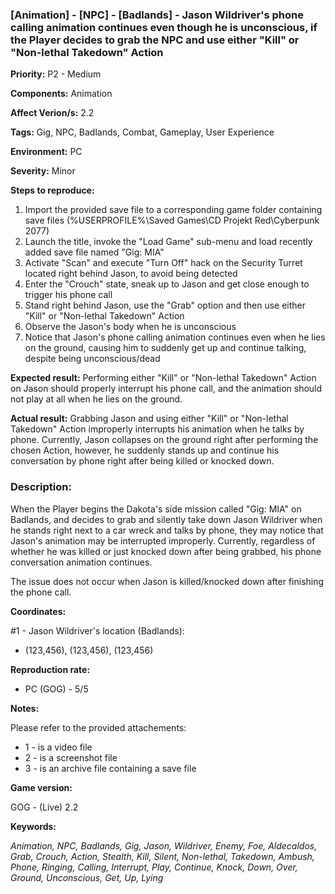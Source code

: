 ### [Animation] - [NPC] - [Badlands] - Jason Wildriver's phone calling animation continues even though he is unconscious, if the Player decides to grab the NPC and use either "Kill" or "Non-lethal Takedown" Action

**Priority:** P2 - Medium

**Components:** Animation

**Affect Verion/s:** 2.2

**Tags:** Gig, NPC, Badlands, Combat, Gameplay, User Experience

**Environment:** PC

**Severity:** Minor

**Steps to reproduce:**
1. Import the provided save file to a corresponding game folder containing save files (%USERPROFILE%\Saved Games\CD Projekt Red\Cyberpunk 2077)
2. Launch the title, invoke the "Load Game" sub-menu and load recently added save file named "Gig: MIA"
3. Activate "Scan" and execute "Turn Off" hack on the Security Turret located right behind Jason, to avoid being detected
4. Enter the "Crouch" state, sneak up to Jason and get close enough to trigger his phone call
5. Stand right behind Jason, use the "Grab" option and then use either "Kill" or "Non-lethal Takedown" Action
6. Observe the Jason's body when he is unconscious
7. Notice that Jason's phone calling animation continues even when he lies on the ground, causing him to suddenly get up and continue talking, despite being unconscious/dead

**Expected result:** Performing either "Kill" or "Non-lethal Takedown" Action on Jason should properly interrupt his phone call, and the animation should not play at all when he lies on the ground.

**Actual result:** Grabbing Jason and using either "Kill" or "Non-lethal Takedown" Action improperly interrupts his animation when he talks by phone. Currently, Jason collapses on the ground right after performing the chosen Action, however, he suddenly stands up and continue his conversation by phone right after being killed or knocked down.

### Description:
When the Player begins the Dakota's side mission called "Gig: MIA" on Badlands, and decides to grab and silently take down Jason Wildriver when he stands right next to a car wreck and talks by phone, they may notice that Jason's animation may be interrupted improperly. Currently, regardless of whether he was killed or just knocked down after being grabbed, his phone conversation animation continues.

The issue does not occur when Jason is killed/knocked down after finishing the phone call.

**Coordinates:**

#1 - Jason Wildriver's location (Badlands):
- (123,456), (123,456), (123,456)

**Reproduction rate:**
- PC (GOG) - 5/5

**Notes:**

Please refer to the provided attachements:
- 1 - is a video file
- 2 - is a screenshot file
- 3 - is an archive file containing a save file

**Game version:**

GOG - (Live) 2.2

**Keywords:**

*Animation, NPC, Badlands, Gig, Jason, Wildriver, Enemy, Foe, Aldecaldos, Grab, Crouch, Action, Stealth, Kill, Silent, Non-lethal, Takedown, Ambush, Phone, Ringing, Calling, Interrupt, Play, Continue, Knock, Down, Over, Ground, Unconscious, Get, Up, Lying*
